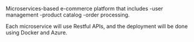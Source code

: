 Microservices-based e-commerce platform that includes
-user management
-product catalog
-order processing. 

Each microservice will use Restful APIs, and the deployment will be done using Docker and Azure.
